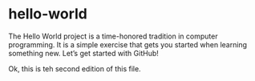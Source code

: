 # hello-world
The Hello World project is a time-honored tradition in computer programming. It is a simple exercise that gets you started when learning something new. Let’s get started with GitHub!

Ok, this is teh second edition of this file.
